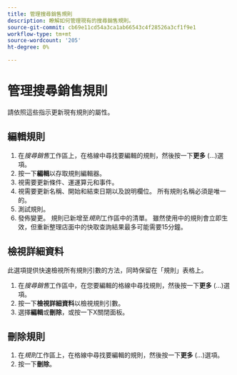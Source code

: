 ```yaml
---
title: 管理搜尋銷售規則
description: 瞭解如何管理現有的搜尋銷售規則。
source-git-commit: cb69e11cd54a3ca1ab66543c4f28526a3cf1f9e1
workflow-type: tm+mt
source-wordcount: '205'
ht-degree: 0%

---
```


# 管理搜尋銷售規則

請依照這些指示更新現有規則的屬性。

## 編輯規則

1. 在&#x200B;*搜尋銷售*&#x200B;工作區上，在格線中尋找要編輯的規則，然後按一下&#x200B;**更多** (...)選項。
1. 按一下&#x200B;**編輯**&#x200B;以存取規則編輯器。
1. 視需要更新條件、運運算元和事件。
1. 視需要更新名稱、開始和結束日期以及說明欄位。 所有規則名稱必須是唯一的。
1. 測試規則。
1. 發佈變更。
規則已新增至*規則*&#x200B;工作區中的清單。 雖然使用中的規則會立即生效，但重新整理店面中的快取查詢結果最多可能需要15分鐘。

## 檢視詳細資料

此選項提供快速檢視所有規則引數的方法，同時保留在「規則」表格上。

1. 在&#x200B;*搜尋銷售*&#x200B;工作區中，在您要編輯的格線中尋找規則，然後按一下&#x200B;**更多** (...)選項。
1. 按一下&#x200B;**檢視詳細資料**&#x200B;以檢視規則引數。
1. 選擇&#x200B;**編輯**&#x200B;或&#x200B;**刪除**，或按一下X關閉面板。

## 刪除規則

1. 在&#x200B;*規則*&#x200B;工作區上，在格線中尋找要編輯的規則，然後按一下&#x200B;**更多** (...)選項。
1. 按一下&#x200B;**刪除**。
